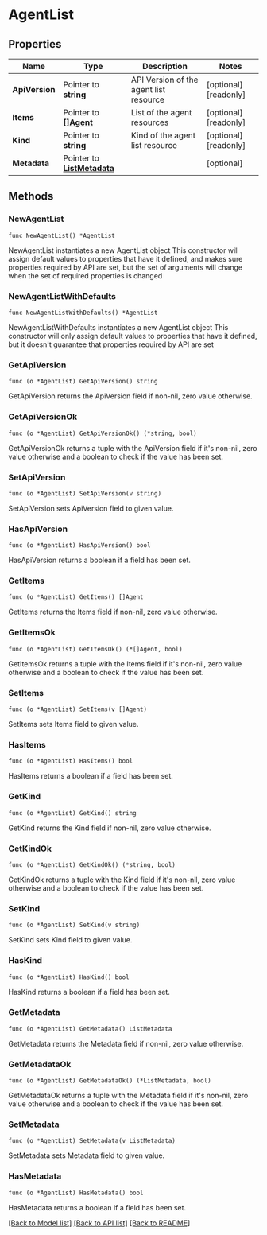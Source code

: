 # AgentList

## Properties

Name | Type | Description | Notes
------------ | ------------- | ------------- | -------------
**ApiVersion** | Pointer to **string** | API Version of the agent list resource | [optional] [readonly] 
**Items** | Pointer to [**[]Agent**](Agent.md) | List of the agent resources | [optional] [readonly] 
**Kind** | Pointer to **string** | Kind of the agent list resource | [optional] [readonly] 
**Metadata** | Pointer to [**ListMetadata**](ListMetadata.md) |  | [optional] 

## Methods

### NewAgentList

`func NewAgentList() *AgentList`

NewAgentList instantiates a new AgentList object
This constructor will assign default values to properties that have it defined,
and makes sure properties required by API are set, but the set of arguments
will change when the set of required properties is changed

### NewAgentListWithDefaults

`func NewAgentListWithDefaults() *AgentList`

NewAgentListWithDefaults instantiates a new AgentList object
This constructor will only assign default values to properties that have it defined,
but it doesn't guarantee that properties required by API are set

### GetApiVersion

`func (o *AgentList) GetApiVersion() string`

GetApiVersion returns the ApiVersion field if non-nil, zero value otherwise.

### GetApiVersionOk

`func (o *AgentList) GetApiVersionOk() (*string, bool)`

GetApiVersionOk returns a tuple with the ApiVersion field if it's non-nil, zero value otherwise
and a boolean to check if the value has been set.

### SetApiVersion

`func (o *AgentList) SetApiVersion(v string)`

SetApiVersion sets ApiVersion field to given value.

### HasApiVersion

`func (o *AgentList) HasApiVersion() bool`

HasApiVersion returns a boolean if a field has been set.

### GetItems

`func (o *AgentList) GetItems() []Agent`

GetItems returns the Items field if non-nil, zero value otherwise.

### GetItemsOk

`func (o *AgentList) GetItemsOk() (*[]Agent, bool)`

GetItemsOk returns a tuple with the Items field if it's non-nil, zero value otherwise
and a boolean to check if the value has been set.

### SetItems

`func (o *AgentList) SetItems(v []Agent)`

SetItems sets Items field to given value.

### HasItems

`func (o *AgentList) HasItems() bool`

HasItems returns a boolean if a field has been set.

### GetKind

`func (o *AgentList) GetKind() string`

GetKind returns the Kind field if non-nil, zero value otherwise.

### GetKindOk

`func (o *AgentList) GetKindOk() (*string, bool)`

GetKindOk returns a tuple with the Kind field if it's non-nil, zero value otherwise
and a boolean to check if the value has been set.

### SetKind

`func (o *AgentList) SetKind(v string)`

SetKind sets Kind field to given value.

### HasKind

`func (o *AgentList) HasKind() bool`

HasKind returns a boolean if a field has been set.

### GetMetadata

`func (o *AgentList) GetMetadata() ListMetadata`

GetMetadata returns the Metadata field if non-nil, zero value otherwise.

### GetMetadataOk

`func (o *AgentList) GetMetadataOk() (*ListMetadata, bool)`

GetMetadataOk returns a tuple with the Metadata field if it's non-nil, zero value otherwise
and a boolean to check if the value has been set.

### SetMetadata

`func (o *AgentList) SetMetadata(v ListMetadata)`

SetMetadata sets Metadata field to given value.

### HasMetadata

`func (o *AgentList) HasMetadata() bool`

HasMetadata returns a boolean if a field has been set.


[[Back to Model list]](../README.md#documentation-for-models) [[Back to API list]](../README.md#documentation-for-api-endpoints) [[Back to README]](../README.md)



